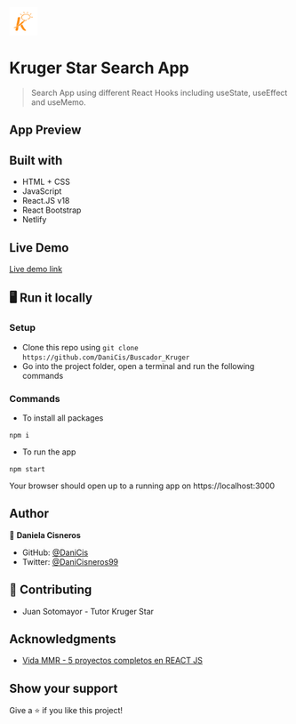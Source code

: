 <img src="./src/assets/kruger-logo.png" height="50px">

# Kruger Star Search App

> Search App using different React Hooks including useState, useEffect and useMemo.

## App Preview
 


## Built with 

- HTML + CSS
- JavaScript
- React.JS v18
- React Bootstrap
- Netlify

## Live Demo

[Live demo link](https://krugerstar-search-dc.netlify.app/)

## 🖥️ Run it locally 

 ### Setup

 - Clone this repo using `git clone https://github.com/DaniCis/Buscador_Kruger`
 - Go into the project folder, open a terminal and run the following commands

 ### Commands
    
 -  To install all packages
 ```
npm i
 ```
 - To run the app
  ```
npm start
 ```

 Your browser should open up to a running app on https://localhost:3000

## Author

👤 **Daniela Cisneros**

- GitHub: [@DaniCis](https://github.com/DaniCis)
- Twitter: [@DaniCisneros99](https://twitter.com/DaniCisneros99)

## 🤝 Contributing

- Juan Sotomayor - Tutor Kruger Star

## Acknowledgments

- [Vida MMR - 5 proyectos completos en REACT JS](https://www.youtube.com/watch?v=oT-feDPuJmk&t=8440s)

## Show your support

Give a ⭐ if you like this project!
